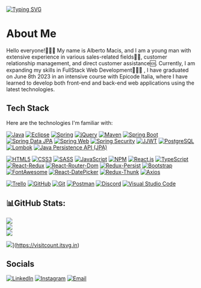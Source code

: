 
[![Typing SVG](https://readme-typing-svg.demolab.com?font=Fira+Code&weight=900&size=25&duration=3000&pause=2000&color=25A149&background=FF193A00&width=465&lines=+Welcome+on+Macis+Alberto's+GitHub)](https://git.io/typing-svg)

# About Me

Hello everyone!🙋🏻‍♂️ My name is Alberto Macis, and I am a young man with extensive experience in various sales-related fields🤝🏻, customer relationship management, and direct customer assistance🆘. Currently, I am expanding my skills in FullStack Web Development👨🏻‍💻 , I have graduated on June 8th 2023 in an intensive course with Epicode Italia, where I have learned to develop both front-end and back-end web applications using the latest technologies.


## Tech Stack

Here are the technologies I'm familiar with:

[![Java](https://img.shields.io/badge/Java-%23ED8B00.svg?style=flat-square&logo=java&logoColor=white)](URL_Java)
[![Eclipse](https://img.shields.io/badge/Eclipse-%232C2255.svg?style=flat-square&logo=eclipse&logoColor=white)](URL_Eclipse)
[![Spring](https://img.shields.io/badge/Spring-%236DB33F.svg?style=flat-square&logo=spring&logoColor=white)](URL_Spring)
[![jQuery](https://img.shields.io/badge/jQuery-%230769AD.svg?style=flat-square&logo=jquery&logoColor=white)](URL_jQuery)
[![Maven](https://img.shields.io/badge/Maven-%23C71A36.svg?style=flat-square&logo=apache-maven&logoColor=white)](URL_Maven)
[![Spring Boot](https://img.shields.io/badge/Spring_Boot-%236DB33F.svg?style=flat-square&logo=spring&logoColor=white)](URL_Spring_Boot)
[![Spring Data JPA](https://img.shields.io/badge/Spring_Data_JPA-%23F05032.svg?style=flat-square&logo=spring&logoColor=white)](URL_Spring_Data_JPA)
[![Spring Web](https://img.shields.io/badge/Spring_Web-%236DB33F.svg?style=flat-square&logo=spring&logoColor=white)](URL_Spring_Web)
[![Spring Security](https://img.shields.io/badge/Spring_Security-%236DB33F.svg?style=flat-square&logo=spring&logoColor=white)](URL_Spring_Security)
[![JJWT](https://img.shields.io/badge/JJWT-%23336791.svg?style=flat-square&logo=java&logoColor=white)](URL_JJWT)
[![PostgreSQL](https://img.shields.io/badge/PostgreSQL-%23336791.svg?style=flat-square&logo=postgresql&logoColor=white)](URL_PostgreSQL)
[![Lombok](https://img.shields.io/badge/Lombok-%23BC2F2E.svg?style=flat-square&logo=java&logoColor=white)](URL_Lombok)
[![Java Persistence API (JPA)](https://img.shields.io/badge/JPA-Java_Persistence_API-yellow?style=flat-square)](URL_JPA)

[![HTML5](https://img.shields.io/badge/HTML5-%23E34F26.svg?style=flat-square&logo=html5&logoColor=white)](URL_HTML5)
[![CSS3](https://img.shields.io/badge/CSS3-%231572B6.svg?style=flat-square&logo=css3&logoColor=white)](URL_CSS3)
[![SASS](https://img.shields.io/badge/SASS-%23CC6699.svg?style=flat-square&logo=sass&logoColor=white)](URL_SASS)
[![JavaScript](https://img.shields.io/badge/JavaScript-%23F7DF1E.svg?style=flat-square&logo=javascript&logoColor=black)](URL_JavaScript)
[![NPM](https://img.shields.io/badge/NPM-%23000000.svg?style=flat-square&logo=npm&logoColor=white)](URL_NPM)
[![React.js](https://img.shields.io/badge/React.js-%2361DAFB.svg?style=flat-square&logo=react&logoColor=white)](URL_React)
[![TypeScript](https://img.shields.io/badge/TypeScript-%233178C6.svg?style=flat-square&logo=typescript&logoColor=white)](URL_TypeScript)
[![React-Redux](https://img.shields.io/badge/React--Redux-%23593d88.svg?style=flat-square&logo=react&logoColor=white)](URL_React_Redux)
[![React-Router-Dom](https://img.shields.io/badge/React--Router--Dom-%23CA4245.svg?style=flat-square&logo=react-router&logoColor=white)](URL_React_Router_Dom)
[![Redux-Persist](https://img.shields.io/badge/Redux--Persist-%23764ABC.svg?style=flat-square&logo=redux&logoColor=white)](URL_Redux_Persist)
[![Bootstrap](https://img.shields.io/badge/Bootstrap-%23563D7C.svg?style=flat-square&logo=bootstrap&logoColor=white)](URL_Bootstrap)
[![FontAwesome](https://img.shields.io/badge/FontAwesome-%230845F6.svg?style=flat-square&logo=font-awesome&logoColor=white)](URL_FontAwesome)
[![React-DatePicker](https://img.shields.io/badge/React--DatePicker-%231CA6E1.svg?style=flat-square&logo=react&logoColor=white)](URL_React_DatePicker)
[![Redux-Thunk](https://img.shields.io/badge/Redux--Thunk-%237764BC.svg?style=flat-square&logo=redux&logoColor=white)](URL_Redux_Thunk)
[![Axios](https://img.shields.io/badge/Axios-%23007BFF.svg?style=flat-square&logo=axios&logoColor=white)](URL_Axios)

[![Trello](https://img.shields.io/badge/Trello-%23026AA7.svg?style=flat-square&logo=trello&logoColor=white)](URL_Trello)
[![GitHub](https://img.shields.io/badge/GitHub-%23181717.svg?style=flat-square&logo=github&logoColor=white)](URL_GitHub)
[![Git](https://img.shields.io/badge/Git-%23F05032.svg?style=flat-square&logo=git&logoColor=white)](URL_Git)
[![Postman](https://img.shields.io/badge/Postman-%23FF6C37.svg?style=flat-square&logo=postman&logoColor=white)](URL_Postman)
[![Discord](https://img.shields.io/badge/Discord-%237289DA.svg?style=flat-square&logo=discord&logoColor=white)](URL_Discord)
[![Visual Studio Code](https://img.shields.io/badge/Visual_Studio_Code-%23007ACC.svg?style=flat-square&logo=visual-studio-code&logoColor=white)](URL_VSCode)



## 📊GitHub Stats:

![](https://github-readme-stats.vercel.app/api?username=bebob94&theme=dark&hide_border=false&include_all_commits=false&count_private=false)<br/>
![](https://github-readme-streak-stats.herokuapp.com/?user=bebob94&theme=dark&hide_border=false)<br/>
![](https://github-readme-stats.vercel.app/api/top-langs/?username=bebob94&theme=dark&hide_border=false&include_all_commits=false&count_private=false&layout=compact)

![](https://visitcount.itsvg.in/api?id=bebob94&icon=0&color=0)](https://visitcount.itsvg.in)


## Socials

[![LinkedIn](https://img.shields.io/badge/-LinkedIn-blue?style=flat-square&logo=LinkedIn&logoColor=white&link=https://www.linkedin.com/in/alberto-macis-052273153/)](https://www.linkedin.com/in/alberto-macis-052273153/)
[![Instagram](https://img.shields.io/badge/Instagram-%23E4405F.svg?style=flat-square&logo=instagram&logoColor=white)](https://www.instagram.com/bebomacis/)
[![Email](https://img.shields.io/badge/Email-%23D14836.svg?style=flat-square&logo=gmail&logoColor=white)](mailto:bebo.macis@gmail.com)

